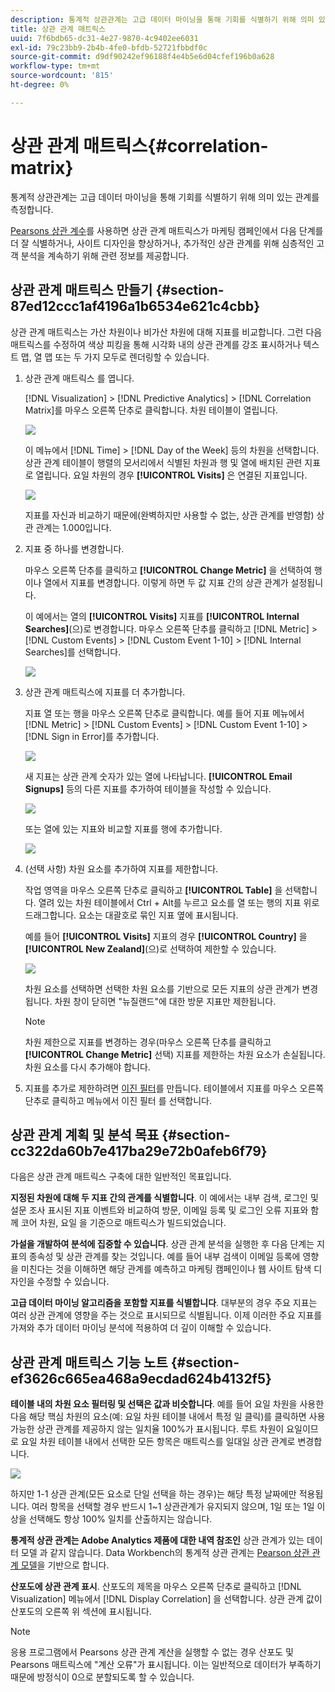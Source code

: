 ```yaml
---
description: 통계적 상관관계는 고급 데이터 마이닝을 통해 기회를 식별하기 위해 의미 있는 관계를 측정합니다.
title: 상관 관계 매트릭스
uuid: 7f6bdb65-dc31-4e27-9870-4c9402ee6031
exl-id: 79c23bb9-2b4b-4fe0-bfdb-52721fbbdf0c
source-git-commit: d9df90242ef96188f4e4b5e6d04cfef196b0a628
workflow-type: tm+mt
source-wordcount: '815'
ht-degree: 0%

---
```


# 상관 관계 매트릭스{#correlation-matrix}

통계적 상관관계는 고급 데이터 마이닝을 통해 기회를 식별하기 위해 의미 있는 관계를 측정합니다.

[Pearsons 상관 계수](../../../../home/c-get-started/c-analysis-vis/c-correlation-analysis/c-correlation-pearsons.md#concept-5996cb8c89fd4df5b47b7318e7a1d29c)를 사용하면 상관 관계 매트릭스가 마케팅 캠페인에서 다음 단계를 더 잘 식별하거나, 사이트 디자인을 향상하거나, 추가적인 상관 관계를 위해 심층적인 고객 분석을 계속하기 위해 관련 정보를 제공합니다.

## 상관 관계 매트릭스 만들기 {#section-87ed12ccc1af4196a1b6534e621c4cbb}

상관 관계 매트릭스는 가산 차원이나 비가산 차원에 대해 지표를 비교합니다. 그런 다음 매트릭스를 수정하여 색상 피킹을 통해 시각화 내의 상관 관계를 강조 표시하거나 텍스트 맵, 열 맵 또는 두 가지 모두로 렌더링할 수 있습니다.

1. 상관 관계 매트릭스 를 엽니다.

   [!DNL Visualization] > [!DNL Predictive Analytics] > [!DNL Correlation Matrix]를 마우스 오른쪽 단추로 클릭합니다. 차원 테이블이 열립니다.

   ![](assets/correlation_matrix_2.png)

   이 메뉴에서 [!DNL Time] > [!DNL Day of the Week] 등의 차원을 선택합니다. 상관 관계 테이블이 행렬의 모서리에서 식별된 차원과 행 및 열에 배치된 관련 지표로 열립니다. 요일 차원의 경우 **[!UICONTROL Visits]** 은 연결된 지표입니다.

   ![](assets/correlation_matrix_1.png)

   지표를 자신과 비교하기 때문에(완벽하지만 사용할 수 없는, 상관 관계를 반영함) 상관 관계는 1.000입니다.

1. 지표 중 하나를 변경합니다.

   마우스 오른쪽 단추를 클릭하고 **[!UICONTROL Change Metric]** 을 선택하여 행이나 열에서 지표를 변경합니다. 이렇게 하면 두 값 지표 간의 상관 관계가 설정됩니다.

   이 예에서는 열의 **[!UICONTROL Visits]** 지표를 **[!UICONTROL Internal Searches]**(으)로 변경합니다. 마우스 오른쪽 단추를 클릭하고 [!DNL Metric] > [!DNL Custom Events] > [!DNL Custom Event 1-10] > [!DNL Internal Searches]를 선택합니다.

   ![](assets/correlation_matrix_change_metric.png)

1. 상관 관계 매트릭스에 지표를 더 추가합니다.

   지표 열 또는 행을 마우스 오른쪽 단추로 클릭합니다. 예를 들어 지표 메뉴에서 [!DNL Metric] > [!DNL Custom Events] > [!DNL Custom Event 1-10] > [!DNL Sign in Error]를 추가합니다.

   ![](assets/correlation_matrix_11.png)

   새 지표는 상관 관계 숫자가 있는 열에 나타납니다. **[!UICONTROL Email Signups]** 등의 다른 지표를 추가하여 테이블을 작성할 수 있습니다.

   ![](assets/correlation_matrix_6.png)

   또는 열에 있는 지표와 비교할 지표를 행에 추가합니다.

   ![](assets/correlation_matrix_add_metric.png)

1. (선택 사항) 차원 요소를 추가하여 지표를 제한합니다.

   작업 영역을 마우스 오른쪽 단추로 클릭하고 **[!UICONTROL Table]** 을 선택합니다. 열려 있는 차원 테이블에서 Ctrl + Alt를 누르고 요소를 열 또는 행의 지표 위로 드래그합니다. 요소는 대괄호로 묶인 지표 옆에 표시됩니다.

   예를 들어 **[!UICONTROL Visits]** 지표의 경우 **[!UICONTROL Country]** 을 **[!UICONTROL New Zealand]**(으)로 선택하여 제한할 수 있습니다.

   ![](assets/correlation_matrix_dim_element.png)

   차원 요소를 선택하면 선택한 차원 요소를 기반으로 모든 지표의 상관 관계가 변경됩니다. 차원 창이 닫히면 &quot;뉴질랜드&quot;에 대한 방문 지표만 제한됩니다.

   >[!NOTE]
   >
   >차원 제한으로 지표를 변경하는 경우(마우스 오른쪽 단추를 클릭하고 **[!UICONTROL Change Metric]** 선택) 지표를 제한하는 차원 요소가 손실됩니다. 차원 요소를 다시 추가해야 합니다.

1. 지표를 추가로 제한하려면 [이진 필터](../../../../home/c-get-started/c-analysis-vis/c-correlation-analysis/c-correlation-binary-filter.md#concept-24e1daff43c540f69019f236976da31c)를 만듭니다. 테이블에서 지표를 마우스 오른쪽 단추로 클릭하고 메뉴에서 이진 필터 를 선택합니다.

## 상관 관계 계획 및 분석 목표 {#section-cc322da60b7e417ba29e72b0afeb6f79}

다음은 상관 관계 매트릭스 구축에 대한 일반적인 목표입니다.

**지정된 차원에 대해 두 지표 간의 관계를 식별합니다**. 이 예에서는 내부 검색, 로그인 및 설문 조사 표시된 지표 이벤트와 비교하여 방문, 이메일 등록 및 로그인 오류 지표와 함께 코어 차원, 요일 을 기준으로 매트릭스가 빌드되었습니다.

**가설을 개발하여 분석에 집중할 수 있습니다**. 상관 관계 분석을 실행한 후 다음 단계는 지표의 종속성 및 상관 관계를 찾는 것입니다. 예를 들어 내부 검색이 이메일 등록에 영향을 미친다는 것을 이해하면 해당 관계를 예측하고 마케팅 캠페인이나 웹 사이트 탐색 디자인을 수정할 수 있습니다.

**고급 데이터 마이닝 알고리즘을 포함할 지표를 식별합니다**. 대부분의 경우 주요 지표는 여러 상관 관계에 영향을 주는 것으로 표시되므로 식별됩니다. 이제 이러한 주요 지표를 가져와 추가 데이터 마이닝 분석에 적용하여 더 깊이 이해할 수 있습니다.

## 상관 관계 매트릭스 기능 노트 {#section-ef3626c665ea468a9ecdad624b4132f5}

**테이블 내의 차원 요소 필터링 및 선택은 값과 비슷합니다**. 예를 들어 요일 차원을 사용한 다음 해당 핵심 차원의 요소(예: 요일 차원 테이블 내에서 특정 일 클릭)를 클릭하면 사용 가능한 상관 관계를 제공하지 않는 일치율 100%가 표시됩니다. 루트 차원이 요일이므로 요일 차원 테이블 내에서 선택한 모든 항목은 매트릭스를 일대일 상관 관계로 변경합니다.

![](assets/correlation_matrix_10.png)

하지만 1-1 상관 관계(모든 요소로 단일 선택을 하는 경우)는 해당 특정 날짜에만 적용됩니다. 여러 항목을 선택할 경우 반드시 1~1 상관관계가 유지되지 않으며, 1일 또는 1일 이상을 선택해도 항상 100% 일치를 산출하지는 않습니다.

**통계적 상관 관계는 Adobe Analytics 제품에 대한 내역 참조인** 상관 관계가 있는 데이터 모델 과 같지 않습니다. Data Workbench의 통계적 상관 관계는 [Pearson 상관 관계 모델](../../../../home/c-get-started/c-analysis-vis/c-correlation-analysis/c-correlation-pearsons.md#concept-5996cb8c89fd4df5b47b7318e7a1d29c)을 기반으로 합니다.

**산포도에 상관 관계 표시**. 산포도의 제목을 마우스 오른쪽 단추로 클릭하고 [!DNL Visualization] 메뉴에서 [!DNL Display Correlation] 을 선택합니다. 상관 관계 값이 산포도의 오른쪽 위 섹션에 표시됩니다.

>[!NOTE]
>
>응용 프로그램에서 Pearsons 상관 관계 계산을 실행할 수 없는 경우 산포도 및 Pearsons 매트릭스에 &quot;계산 오류&quot;가 표시됩니다. 이는 일반적으로 데이터가 부족하기 때문에 방정식이 0으로 분할되도록 할 수 있습니다.
